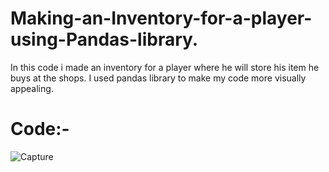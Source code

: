 # Making-an-Inventory-for-a-player-using-Pandas-library.
In this code i made an inventory for a player where he will store his item he buys at the shops. I used pandas library to make my code more visually appealing.

# Code:-

![Capture](https://github.com/Student-Abhishekkumar/Making-an-Inventory-for-a-player-using-Pandas-library./assets/158078358/96ef49b3-45c5-48ec-8225-52ace67192bc)
